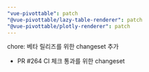 ```yaml
---
"vue-pivottable": patch
"@vue-pivottable/lazy-table-renderer": patch
"@vue-pivottable/plotly-renderer": patch
---
```


chore: 베타 릴리즈를 위한 changeset 추가

- PR #264 CI 체크 통과를 위한 changeset